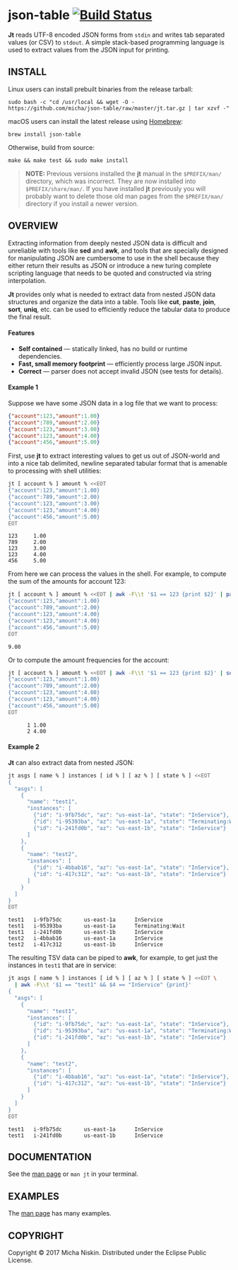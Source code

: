 # json-table [![Build Status](https://travis-ci.org/micha/json-table.svg?branch=master)](https://travis-ci.org/micha/json-table)

**Jt** reads UTF-8 encoded JSON forms from `stdin` and writes tab separated
values (or CSV) to `stdout`. A simple stack-based programming language is used
to extract values from the JSON input for printing.

## INSTALL

Linux users can install prebuilt binaries from the release tarball:

```
sudo bash -c "cd /usr/local && wget -O - https://github.com/micha/json-table/raw/master/jt.tar.gz | tar xzvf -"
```

macOS users can install the latest release using [Homebrew](https://brew.sh/):

```
brew install json-table
```

Otherwise, build from source:

```
make && make test && sudo make install
```

> **NOTE:** Previous versions installed the **jt** manual in the `$PREFIX/man/`
> directory, which was incorrect. They are now installed into `$PREFIX/share/man/`.
> If you have installed **jt** previously you will probably want to delete those
> old man pages from the `$PREFIX/man/` directory if you install a newer version.

## OVERVIEW

Extracting information from deeply nested JSON data is difficult and unreliable
with tools like **sed** and **awk**, and tools that are specially designed for
manipulating JSON are cumbersome to use in the shell because they either return
their results as JSON or introduce a new turing complete scripting language
that needs to be quoted and constructed via string interpolation.

**Jt** provides only what is needed to extract data from nested JSON data
structures and organize the data into a table. Tools like **cut**, **paste**,
**join**, **sort**, **uniq**, etc. can be used to efficiently reduce the
tabular data to produce the final result.

#### Features

* **Self contained** &mdash; statically linked, has no build or runtime dependencies.
* **Fast, small memory footprint** &mdash; efficiently process large JSON input.
* **Correct** &mdash; parser does not accept invalid JSON (see tests for details).

#### Example 1

Suppose we have some JSON data in a log file that we want to process:

```json
{"account":123,"amount":1.00}
{"account":789,"amount":2.00}
{"account":123,"amount":3.00}
{"account":123,"amount":4.00}
{"account":456,"amount":5.00}
```

First, use **jt** to extract interesting values to get us out of JSON-world and
into a nice tab delimited, newline separated tabular format that is amenable to
processing with shell utilities:

```bash
jt [ account % ] amount % <<EOT
{"account":123,"amount":1.00}
{"account":789,"amount":2.00}
{"account":123,"amount":3.00}
{"account":123,"amount":4.00}
{"account":456,"amount":5.00}
EOT
```
```
123     1.00
789     2.00
123     3.00
123     4.00
456     5.00
```

From here we can process the values in the shell. For example, to compute the
sum of the amounts for account 123:

```bash
jt [ account % ] amount % <<EOT | awk -F\\t '$1 == 123 {print $2}' | paste -sd+ |bc
{"account":123,"amount":1.00}
{"account":789,"amount":2.00}
{"account":123,"amount":4.00}
{"account":123,"amount":4.00}
{"account":456,"amount":5.00}
EOT
```
```
9.00
```

Or to compute the amount frequencies for the account:

```bash
jt [ account % ] amount % <<EOT | awk -F\\t '$1 == 123 {print $2}' | sort | uniq -c
{"account":123,"amount":1.00}
{"account":789,"amount":2.00}
{"account":123,"amount":4.00}
{"account":123,"amount":4.00}
{"account":456,"amount":5.00}
EOT
```
```
      1 1.00
      2 4.00
```

#### Example 2

**Jt** can also extract data from nested JSON:

```bash
jt asgs [ name % ] instances [ id % ] [ az % ] [ state % ] <<EOT
{
  "asgs": [
    {
      "name": "test1",
      "instances": [
        {"id": "i-9fb75dc", "az": "us-east-1a", "state": "InService"},
        {"id": "i-95393ba", "az": "us-east-1a", "state": "Terminating:Wait"},
        {"id": "i-241fd0b", "az": "us-east-1b", "state": "InService"}
      ]
    },
    {
      "name": "test2",
      "instances": [
        {"id": "i-4bbab16", "az": "us-east-1a", "state": "InService"},
        {"id": "i-417c312", "az": "us-east-1b", "state": "InService"}
      ]
    }
  ]
}
EOT
```
```
test1   i-9fb75dc       us-east-1a      InService
test1   i-95393ba       us-east-1a      Terminating:Wait
test1   i-241fd0b       us-east-1b      InService
test2   i-4bbab16       us-east-1a      InService
test2   i-417c312       us-east-1b      InService
```

The resulting TSV data can be piped to **awk**, for example, to get just the
instances in `test1` that are in service:

```bash
jt asgs [ name % ] instances [ id % ] [ az % ] [ state % ] <<EOT \
  | awk -F\\t '$1 == "test1" && $4 == "InService" {print}'
{
  "asgs": [
    {
      "name": "test1",
      "instances": [
        {"id": "i-9fb75dc", "az": "us-east-1a", "state": "InService"},
        {"id": "i-95393ba", "az": "us-east-1a", "state": "Terminating:Wait"},
        {"id": "i-241fd0b", "az": "us-east-1b", "state": "InService"}
      ]
    },
    {
      "name": "test2",
      "instances": [
        {"id": "i-4bbab16", "az": "us-east-1a", "state": "InService"},
        {"id": "i-417c312", "az": "us-east-1b", "state": "InService"}
      ]
    }
  ]
}
EOT
```
```
test1   i-9fb75dc       us-east-1a      InService
test1   i-241fd0b       us-east-1b      InService
```

## DOCUMENTATION

See the [man page][man] or `man jt` in your terminal.

## EXAMPLES

The [man page][man] has many examples.

## COPYRIGHT

Copyright © 2017 Micha Niskin. Distributed under the Eclipse Public License.

[man]: http://htmlpreview.github.io/?https://raw.githubusercontent.com/micha/json-table/master/jt.1.html
